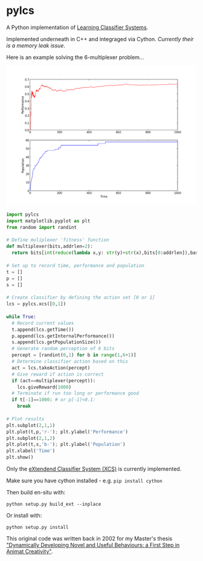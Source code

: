 pylcs
=====

A Python implementation of [Learning Classifier Systems](http://code.ulb.ac.be/dbfiles/HolBooCol-etal2000lcs.pdf).

Implemented underneath in C++ and integraged via Cython. *Currently their is a memory leak issue*.

Here is an example solving the 6-multiplexer problem...

![Test run of 6-multiplexor](6multiplex.png)


```python
import pylcs
import matplotlib.pyplot as plt
from random import randint

# Define muliplexer 'fitness' function
def multiplexer(bits,addrlen=2):
  return bits[int(reduce(lambda x,y: str(y)+str(x),bits[0:addrlen]),base=2)]

# Set up to record time, performance and population
t = [] 
p = []
s = []

# Create classifier by defining the action set [0 or 1]
lcs = pylcs.xcs([0,1])

while True:
  # Record current values
  t.append(lcs.getTime())
  p.append(lcs.getInternalPerformance())
  s.append(lcs.getPopulationSize())
  # Generate random perception of 6 bits
  percept = [randint(0,1) for b in range(1,6+1)]
  # Determine classifier action based on this
  act = lcs.takeAction(percept)
  # Give reward if action is correct
  if (act==multiplexer(percept)):
    lcs.giveReward(1000)
  # Terminate if run too long or performance good
  if t[-1]==1000: # or p[-1]<0.1: 
    break

# Plot results
plt.subplot(2,1,1)
plt.plot(t,p,'r-'); plt.ylabel('Performance')
plt.subplot(2,1,2)
plt.plot(t,s,'b-'); plt.ylabel('Population')
plt.xlabel('Time')
plt.show()
```

Only the [eXtendend Classifier System (XCS)](http://link.springer.com/content/pdf/10.1007/s005000100111.pdf) is currently implemented.

Make sure you have cython installed - e.g. `pip install cython`

Then build en-situ with:

```	
python setup.py build_ext --inplace
```

Or install with:

```
python setup.py install
```

This original code was written back in 2002 for my Master's thesis ["Dynamically Developing Novel and Useful Behaviours: a First Step in Animat Creativity"](http://citeseerx.ist.psu.edu/viewdoc/download?doi=10.1.1.10.7447&rep=rep1&type=pdf).
